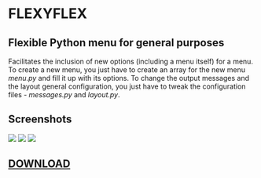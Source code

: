 # FLEXYFLEX

## Flexible Python menu for general purposes

Facilitates the inclusion of new options (including a menu itself) for a menu. 
To create a new menu, you just have to create an array for the new menu <i>menu.py</i> and fill it up with its options.
To change the output messages and the layout general configuration, you just have to tweak the configuration files - <i>messages.py</i> and <i>layout.py</i>.

## Screenshots
<img src="http://imgur.com/i9ta5qLl.png" />
<img src="http://imgur.com/sXeURVKl.png" />
<img src="http://imgur.com/Y7dA4tfl.png" />

## <a href="https://github.com/perezjquim/flexyflex/archive/master.zip"> DOWNLOAD </a>
